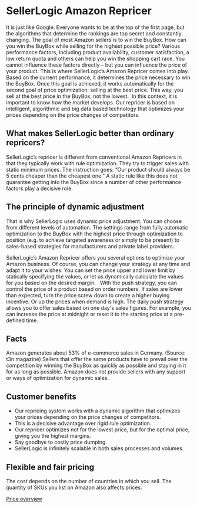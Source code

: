 # SellerLogic Amazon Repricer 

It is just like Google: Everyone wants to be at the top of the first page, but the algorithms that determine the rankings are top secret and constantly changing. The goal of most Amazon sellers is to win the BuyBox. How can you win the BuyBox while selling for the highest possible price?
Various performance factors, including product availability, customer satisfaction, a low return quota and others can help you win the shopping cart race. You cannot influence these factors directly – but you can influence the price of your product. This is where SellerLogic’s Amazon Repricer comes into play. Based on the current performance, it determines the price necessary to win the BuyBox. Once this goal is achieved, it works automatically for the second goal of price optimization: selling at the best price. This way, you sell at the best price in the BuyBox, not the lowest.  In this context, it is important to know how the market develops. Our repricer is based on intelligent, algorithmic and big data based technology that optimizes your prices depending on the price changes of competitors. 

## What makes SellerLogic better than ordinary repricers? 

SellerLogic’s repricer is different from conventional Amazon Repricers in that they typically work with rule optimization. They try to trigger sales with static minimum prices. The instruction goes: “Our product should always be 5 cents cheaper than the cheapest one.” A static rule like this does not guarantee getting into the BuyBox since a number of other performance factors play a decisive role. 

## The principle of dynamic adjustment 

That is why SellerLogic uses dynamic price adjustment. You can choose from different levels of automation. The settings range from fully automatic optimization to the BuyBox with the highest price through optimization to position (e.g. to achieve targeted awareness or simply to be present) to sales-based strategies for manufacturers and private label providers. 

SellerLogic’s Amazon Repricer offers you several options to optimize your Amazon business. Of course, you can change your strategy at any time and adapt it to your wishes. You can set the price upper and lower limit by statically specifying the values, or let us dynamically calculate the values for you based on the desired margin.   With the push strategy, you can control the price of a product based on order numbers. If sales are lower than expected, turn the price screw down to create a higher buying incentive. Or up the prices when demand is high. The daily push strategy allows you to offer sales based on one day's sales figures. For example, you can increase the price at midnight or reset it to the starting price at a pre-defined time. 

## Facts 

Amazon generates about 53% of e-commerce sales in Germany. (Source: t3n magazine) 
Sellers that offer the same products have to prevail over the competition by winning the BuyBox as quickly as possible and staying in it for as long as possible. 
Amazon does not provide sellers with any support or ways of optimization for dynamic sales. 

## Customer benefits 

- Our repricing system works with a dynamic algorithm that optimizes your prices depending on the price changes of competitors. 
- This is a decisive advantage over rigid rule optimization. 
- Our repricer optimizes not for the lowest price, but for the optimal price, giving you the highest margins. 
- Say goodbye to costly price dumping. 
- SellerLogic is infinitely scalable in both sales processes and volumes. 

## Flexible and fair pricing 

The cost depends on the number of countries in which you sell. The quantity of SKUs you list on Amazon also affects prices. 

<a class="btn btn-primary" href="https://www.sellerlogic.com/de/amazon-repricing-tool/#15" target="_blank">Price overview <i class="fa fa-external-link fa-fw align-middle" aria-hidden="true"></i></a> 